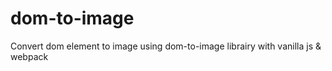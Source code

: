# dom-to-image
Convert dom element to image using dom-to-image librairy with vanilla js &amp; webpack
